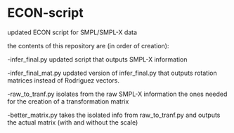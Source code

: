# ECON-script
updated ECON script for SMPL/SMPL-X data

the contents of this repository are (in order of creation):

-infer_final.py
updated script that outputs SMPL-X information

-infer_final_mat.py
updated version of infer_final.py that outputs rotation matrices instead of Rodriguez vectors.

-raw_to_tranf.py
isolates from the raw SMPL-X information the ones needed for the creation of a transformation matrix

-better_matrix.py
takes the isolated info from raw_to_tranf.py and outputs the actual matrix (with and without the scale)
